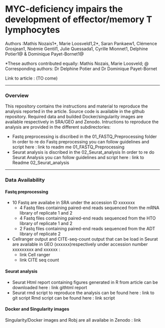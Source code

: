 # MYC-deficiency impairs the development of effector/memory T lymphocytes

Authors :Mathis Nozais1*, Marie Loosveld1,2*, Saran Pankaew1, Clémence Grosjean1, Noémie Gentil1, Julie Quessada1, Cyrille Mionnet1, Delphine Potier1@ & Dominique Payet-Bornet1@

*These authors contributed equally: Mathis Nozais, Marie Loosveld; @ Corresponding authors: Dr Delphine Potier and Dr Dominique Payet-Bornet

Link to article : (TO come)

---

### Overview
This repository contains the instructions and material to reproduce the analysis reported in the article. Source code is available in the github repository. Required data and builded Docker/singularity images are available respectively in SRA/GEO and Zenodo. Intructions to reproduce the analysis are provided in the different subdirectories:

- Fastq preprocessing is discribed in the 01_FASTQ_Preprocessing folder
In order to re do Fastq preprocessing you can follow guidelines and script here : link to readm me 01_FASTQ_Preprocessing
- Seurat analysis is discribed in the 02_Seurat_analysis
In order to re do Seurat Analysis you can follow guidelines and script here : link to Readme 02_Seurat_analysis

---

### Data Availability
#### Fastq preprocessing
- 10 Fastq are availabe in SRA under the accession ID xxxxxxx
  - 4 Fastq files containing paired-end reads sequenced from the mRNA library of replicate 1 and 2
  - 4 Fastq files containing paired-end reads sequenced from the HTO library of replicate 1 and 2
  - 2 Fastq files containing paired-end reads sequenced from the ADT library of replicate 2
- Cellranger output and CITE-seq-count output that can be load in Seurat are available in GEO (xxxxxx)respectively under accession number xxxxxxxxx and xxxxxx :
  - link Cell ranger
  - link CITE seq count

#### Seurat analysis
- Seurat Html report containing figures generated in R from article can be downloaded here : link githtml report
- Seurat rmd script to reproduce the analysis can be found here : link to git script
Rmd script can be found here : link script


#### Docker and Singularity images
Singularity/Docker images and Robj are all availabe in Zenodo : link
